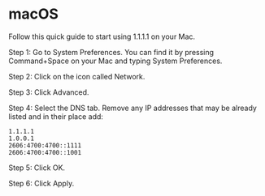 # macOS

Follow this quick guide to start using 1.1.1.1 on your Mac.



Step 1: Go to System Preferences. You can find it by pressing Command+Space on your Mac and typing System Preferences.

Step 2: Click on the icon called Network.

Step 3: Click Advanced.

Step 4: Select the DNS tab. Remove any IP addresses that may be already listed and in their place add:

```
1.1.1.1
1.0.0.1
2606:4700:4700::1111
2606:4700:4700::1001
```

Step 5: Click OK.

Step 6: Click Apply.